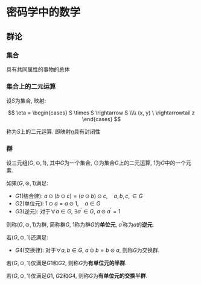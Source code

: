 # 密码学中的数学

## 群论

### 集合

具有共同属性的事物的总体

### 集合上的二元运算

设$S$为集合, 映射:

$$ \eta = \begin{cases}
S \times S \rightarrow S  \\\\
(x, y) \ \rightarrowtail z
\end{cases} $$

称为$S$上的二元运算. 即映射$\eta$具有封闭性

### 群

设三元组$(G, \odot, 1)$, 其中$G$为一个集合, $\odot$为集合$G$上的二元运算, $1$为$G$中的一个元素.

如果$(G, \odot, 1)$满足:

- $G1$(结合律): $a \odot (b \odot c) = (a \odot b) \odot c, \quad a,b,c, \in G$
- $G2$(单位元): $1 \odot a = a \odot 1, \quad a \in G$
- $G3$(逆元): 对于$\forall a \in G, \ \exists a^{'} \in G, \ a \odot a^{'}=1$

则称$(G, \odot, 1)$为群, 简称群$G$, $1$称为群$G$的**单位元**, $a^{'}$称为$a$的**逆元**.

若$(G, \odot, 1)$还满足:

- $G4$(交换律): 对于$\forall a,b \in G, \ a \odot b = b \odot a$, 则称$G$为交换群.

若$(G, \odot, 1)$仅满足$G1$和$G2$, 则称$G$为**有单位元的半群**.

若$(G, \odot, 1)$仅满足$G1, \ G2$和$G4$, 则称$G$为**有单位元的交换半群**.

### 

